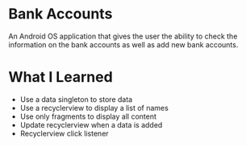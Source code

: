 # Bank Accounts

An Android OS application that gives the user the ability to check the information on the bank accounts as well as 
add new bank accounts.

# What I Learned

* Use a data singleton to store data
* Use a recyclerview to display a list of names
* Use only fragments to display all content
* Update recyclerview when a data is added
* Recyclerview click listener
